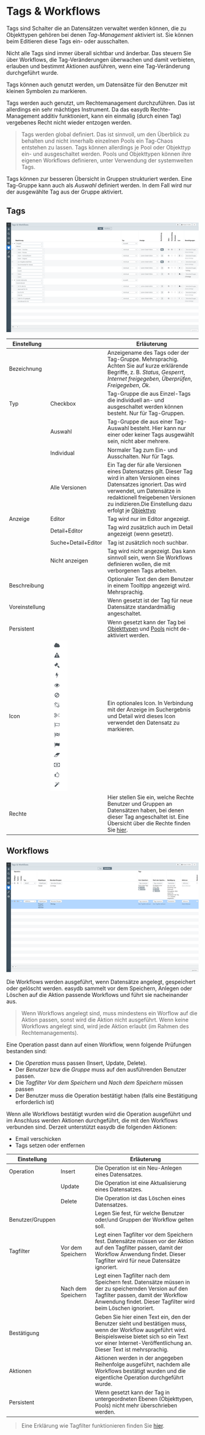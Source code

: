 # Tags & Workflows

Tags sind Schalter die an Datensätzen verwaltet werden können, die zu Objekttypen gehören bei denen *Tag-Management* aktiviert ist. Sie können beim Editieren diese Tags ein- oder ausschalten.

Nicht alle Tags sind immer überall sichtbar und änderbar. Das steuern Sie über Workflows, die Tag-Veränderungen überwachen und damit verbieten, erlauben und bestimmt Aktionen ausführen, wenn eine Tag-Veränderung durchgeführt wurde.

Tags können auch genutzt werden, um Datensätze für den Benutzer mit kleinen Symbolen zu markieren.

Tags werden auch genutzt, um Rechtemanagement durchzuführen. Das ist allerdings ein sehr mächtiges Instrument. Da das easydb Rechte-Management additiv funktioniert, kann ein einmalig (durch einen Tag) vergebenes Recht nicht wieder entzogen werden.

> Tags werden global definiert. Das ist sinnvoll, um den Überblick zu behalten und nicht innerhalb einzelnen Pools ein Tag-Chaos entstehen zu lassen. Tags können allerdings je Pool oder Objekttyp ein- und ausgeschaltet werden. Pools und Objekttypen können ihre eigenen Workflows definieren, unter Verwendung der systemweiten Tags.

Tags können zur besseren Übersicht in Gruppen strukturiert werden. Eine Tag-Gruppe kann auch als *Auswahl* definiert werden. In dem Fall wird nur der ausgewählte Tag aus der Gruppe aktiviert.

## Tags

![Tags & Workflows](tags-workflows-tags.png)

|Einstellung| |Erläuterung|
|---|---|---|
|Bezeichnung| |Anzeigename des Tags oder der Tag-Gruppe. Mehrsprachig. Achten Sie auf kurze erklärende Begriffe, z. B. *Status*, *Gesperrt*, *Internet freigegeben*, *Überprüfen*, *Freigegeben*, *Ok*.|
|Typ|Checkbox|Tag-Gruppe die aus Einzel-Tags die individuell an- und ausgeschaltet werden können besteht. Nur für Tag-Gruppen.|
| |Auswahl|Tag-Gruppe die aus einer Tag-Auswahl besteht. Hier kann nur einer oder keiner Tags ausgewählt sein, nicht aber mehrere.|
| |Individual|Normaler Tag zum Ein- und Ausschalten. Nur für Tags.|
| |Alle Versionen|Ein Tag der für alle Versionen eines Datensatzes gilt. Dieser Tag wird in alten Versionen eines Datensatzes ignoriert. Das wird verwendet, um Datensätze in redaktionell freigebenen Versionen zu indizieren.Die Einstellung dazu erfolgt je [Objekttyp](../objecttypes/objecttypes.html#masks)|
|Anzeige|Editor|Tag wird nur im Editor angezeigt.|
| |Detail+Editor|Tag wird zusätzlich auch im Detail angezeigt (wenn gesetzt).|
| |Suche+Detail+Editor|Tag ist zusätzlich noch suchbar.|
| |Nicht anzeigen|Tag wird nicht angezeigt. Das kann sinnvoll sein, wenn Sie Workflows definieren wollen, die mit verborgenen Tags arbeiten.|
|Beschreibung||Optionaler Text den dem Benutzer in einem Tooltipp angezeigt wird. Mehrsprachig.|
|Voreinstellung||Wenn gesetzt ist der Tag für neue Datensätze standardmäßig angeschaltet.|
|Persistent||Wenn gesetzt kann der Tag bei [Objekttypen](../objecttypes/objecttypes.html) und [Pools](../pools/pools.html) nicht de-aktiviert werden.|
|Icon|![Tag-Icons](tag-icons.png)|Ein optionales Icon. In Verbindung mit der Anzeige im Suchergebnis und Detail wird dieses Icon verwendet den Datensatz zu markieren.|
|Rechte||Hier stellen Sie ein, welche Rechte Benutzer und Gruppen an Datensätzen haben, bei denen dieser Tag angeschaltet ist. Eine Übersicht über die Rechte finden Sie [hier](/webfrontend/rightsmanagement/rightsmanagement.html#rights).|


## <a name="workflows"></a>Workflows

![Tags &amp; Workflows](tags-workflows-workflows.png)

Die Workflows werden ausgeführt, wenn Datensätze angelegt, gespeichert oder gelöscht werden. easydb sammelt vor dem Speichern, Anlegen oder Löschen auf die Aktion passende Workflows und führt sie nacheinander aus.

> Wenn Workflows angelegt sind, muss mindestens ein Worflow auf die Aktion passen, sonst wird die Aktion nicht ausgeführt. Wenn keine Workflows angelegt sind, wird jede Aktion erlaubt (im Rahmen des Rechtemanagements).

Eine Operation passt dann auf einen Workflow, wenn folgende Prüfungen bestanden sind:

* Die *Operation* muss passen (Insert, Update, Delete).
* Der *Benutzer* bzw die *Gruppe* muss auf den ausführenden Benutzer passen.
* Die *Tagfilter* *Vor dem Speichern* und *Nach dem Speichern* müssen passen
* Der Benutzer muss die Operation bestätigt haben (falls eine Bestätigung erforderlich ist)

Wenn alle Workflows bestätigt wurden wird die Operation ausgeführt und im Anschluss werden Aktionen durchgeführt, die mit den Workflows verbunden sind. Derzeit unterstützt easydb die folgenden Aktionen:

* Email verschicken
* Tags setzen oder entfernen


|Einstellung| |Erläuterung|
|---|---|---|
|Operation|Insert|Die Operation ist ein Neu-Anlegen eines Datensatzes.|
| |Update|Die Operation ist eine Aktualisierung eines Datensatzes.|
| |Delete|Die Operation ist das Löschen eines Datensatzes.|
|Benutzer/Gruppen||Legen Sie fest, für welche Benutzer oder/und Gruppen der Workflow gelten soll.|
|Tagfilter|Vor dem Speichern|Legt einen Tagfilter vor dem Speichern fest. Datensätze müssen vor der Aktion auf den Tagfilter passen, damit der Workflow Anwendung findet. Dieser Tagfilter wird für neue Datensätze ignoriert.|
| |Nach dem Speichern|Legt einen Tagfilter nach dem Speichern fest. Datensätze müssen in der zu speichernden Version auf den Tagfilter passen, damit der Workflow Anwendung findet. Dieser Tagfilter wird beim Löschen ignoriert.|
|Bestätigung||Geben Sie hier einen Text ein, den der Benutzer sieht und bestätigen muss, wenn der Workflow ausgeführt wird. Beispielsweise bietet sich so ein Text vor einer Internet-Veröffentlichung an. Dieser Text ist mehrsprachig.|
|Aktionen||Aktionen werden in der angegeben Reihenfolge ausgeführt, nachdem alle Workflows bestätigt wurden und die eigentliche Operation durchgeführt wurde.|
|Persistent||Wenn gesetzt kann der Tag in untergeordneten Ebenen (Objekttypen, Pools) nicht mehr überschrieben werden.|

> Eine Erklärung wie Tagfilter funktionieren finden Sie [hier](/webfrontend/rightsmanagement/rightsmanagement.html#tagfilter).
